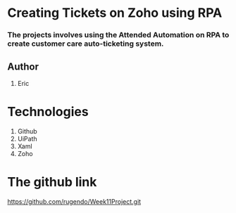 # Creating Tickets on Zoho using RPA
### The projects involves using the Attended Automation on RPA to create customer care auto-ticketing system.

## Author
1. Eric

# Technologies
1. Github
2. UiPath
3. Xaml
4. Zoho

# The github link
https://github.com/rugendo/Week11Project.git





















